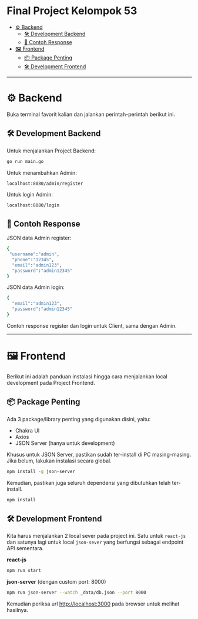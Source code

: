 # Final Project Kelompok 53

- [⚙️ Backend](#⚙️-backend)
    - [🛠 Development Backend](#🛠-development-backend)
    - [📲 Contoh Response](#📲-contoh-response)
- [🖼 Frontend](#🖼-frontend)
    - [📦 Package Penting](#📦-package-penting)
    - [🛠 Development Frontend](#🛠-development-frontend)

---

# ⚙️ Backend

Buka terminal favorit kalian dan jalankan perintah-perintah berikut ini.

## 🛠 Development Backend

Untuk menjalankan Project Backend:

```sh
go run main.go
```

Untuk menambahkan Admin:

```sh
localhost:8080/admin/register
```

Untuk login Admin:

```sh
localhost:8080/login
```

## 📲 Contoh Response

JSON data Admin register:
```sh
{  
 "username":"admin",
  "phone":"12345",
  "email":"admin123",
  "password":"admin12345"
}
```

JSON data Admin login:
```sh
{  
  "email":"admin123",
  "password":"admin12345"
}
```

Contoh response register dan login untuk Client, sama dengan Admin.

---

# 🖼 Frontend

Berikut ini adalah panduan instalasi hingga cara menjalankan local development pada Project Frontend.

## 📦 Package Penting

Ada 3 package/library penting yang digunakan disini, yaitu:
- Chakra UI
- Axios
- JSON Server (hanya untuk development)

Khusus untuk JSON Server, pastikan sudah ter-install di PC masing-masing. Jika belum, lakukan instalasi secara global.

```sh
npm install -g json-server
```

Kemudian, pastikan juga seluruh dependensi yang dibutuhkan telah ter-install.

```sh
npm install
```

## 🛠 Development Frontend

Kita harus menjalankan 2 local sever pada project ini. Satu untuk `react-js` dan satunya lagi untuk local `json-sever` yang berfungsi sebagai endpoint API sementara.

**react-js**
```sh
npm run start
```

**json-server** (dengan custom port: 8000)
```sh
npm run json-server --watch _data/db.json --port 8000
```

Kemudian periksa url [http://localhost:3000](http://localhost:3000) pada browser untuk melihat hasilnya. 

